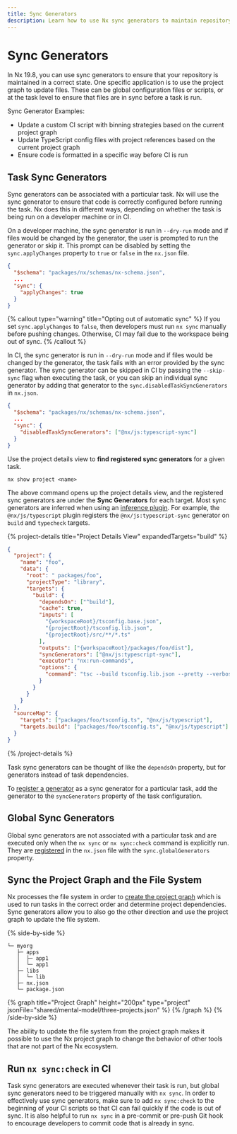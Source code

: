 ```yaml
---
title: Sync Generators
description: Learn how to use Nx sync generators to maintain repository state and update configuration files based on the project graph before tasks are run.
---
```


# Sync Generators

In Nx 19.8, you can use sync generators to ensure that your repository is maintained in a correct state. One specific application is to use the project graph to update files. These can be global configuration files or scripts, or at the task level to ensure that files are in sync before a task is run.

Sync Generator Examples:

- Update a custom CI script with binning strategies based on the current project graph
- Update TypeScript config files with project references based on the current project graph
- Ensure code is formatted in a specific way before CI is run

## Task Sync Generators

Sync generators can be associated with a particular task. Nx will use the sync generator to ensure that code is correctly configured before running the task.
Nx does this in different ways, depending on whether the task is being run on a developer machine or in CI.

On a developer machine, the sync generator is run in `--dry-run` mode and if files would be changed by the generator, the user is prompted to run the generator or skip it. This prompt can be disabled by setting the `sync.applyChanges` property to `true` or `false` in the `nx.json` file.

```json {% fileName="nx.json" highlightLines=["4-6"] %}
{
  "$schema": "packages/nx/schemas/nx-schema.json",
  ...
  "sync": {
    "applyChanges": true
  }
}
```

{% callout type="warning" title="Opting out of automatic sync" %}
If you set `sync.applyChanges` to `false`, then developers must run `nx sync` manually before pushing changes. Otherwise, CI may fail due to the workspace being out of sync.
{% /callout %}

In CI, the sync generator is run in `--dry-run` mode and if files would be changed by the generator, the task fails with an error provided by the sync generator. The sync generator can be skipped in CI by passing the `--skip-sync` flag when executing the task, or you can skip an individual sync generator by adding that generator to the `sync.disabledTaskSyncGenerators` in `nx.json`.

```json {% fileName="nx.json" highlightLines=["4-6"] %}
{
  "$schema": "packages/nx/schemas/nx-schema.json",
  ...
  "sync": {
    "disabledTaskSyncGenerators": ["@nx/js:typescript-sync"]
  }
}

```

Use the project details view to **find registered sync generators** for a given task.

```shell
nx show project <name>
```

The above command opens up the project details view, and the registered sync generators are under the **Sync Generators** for each target. Most sync generators are inferred when using an [inference plugin](/concepts/inferred-tasks). For example, the `@nx/js/typescript` plugin registers the `@nx/js:typescript-sync` generator on `build` and `typecheck` targets.

{% project-details title="Project Details View" expandedTargets="build" %}

```json
{
  "project": {
    "name": "foo",
    "data": {
      "root": " packages/foo",
      "projectType": "library",
      "targets": {
        "build": {
          "dependsOn": ["^build"],
          "cache": true,
          "inputs": [
            "{workspaceRoot}/tsconfig.base.json",
            "{projectRoot}/tsconfig.lib.json",
            "{projectRoot}/src/**/*.ts"
          ],
          "outputs": ["{workspaceRoot}/packages/foo/dist"],
          "syncGenerators": ["@nx/js:typescript-sync"],
          "executor": "nx:run-commands",
          "options": {
            "command": "tsc --build tsconfig.lib.json --pretty --verbose"
          }
        }
      }
    }
  },
  "sourceMap": {
    "targets": ["packages/foo/tsconfig.ts", "@nx/js/typescript"],
    "targets.build": ["packages/foo/tsconfig.ts", "@nx/js/typescript"]
  }
}
```

{% /project-details %}

Task sync generators can be thought of like the `dependsOn` property, but for generators instead of task dependencies.

To [register a generator](/extending-nx/recipes/create-sync-generator) as a sync generator for a particular task, add the generator to the `syncGenerators` property of the task configuration.

## Global Sync Generators

Global sync generators are not associated with a particular task and are executed only when the `nx sync` or `nx sync:check` command is explicitly run. They are [registered](/extending-nx/recipes/create-sync-generator) in the `nx.json` file with the `sync.globalGenerators` property.

## Sync the Project Graph and the File System

Nx processes the file system in order to [create the project graph](/features/explore-graph) which is used to run tasks in the correct order and determine project dependencies. Sync generators allow you to also go the other direction and use the project graph to update the file system.

{% side-by-side %}

```{% fileName="File System" %}
└─ myorg
   ├─ apps
   │  ├─ app1
   │  └─ app1
   ├─ libs
   │  └─ lib
   ├─ nx.json
   └─ package.json
```

{% graph title="Project Graph" height="200px" type="project" jsonFile="shared/mental-model/three-projects.json" %}
{% /graph %}
{% /side-by-side %}

The ability to update the file system from the project graph makes it possible to use the Nx project graph to change the behavior of other tools that are not part of the Nx ecosystem.

## Run `nx sync:check` in CI

Task sync generators are executed whenever their task is run, but global sync generators need to be triggered manually with `nx sync`. In order to effectively use sync generators, make sure to add `nx sync:check` to the beginning of your CI scripts so that CI can fail quickly if the code is out of sync. It is also helpful to run `nx sync` in a pre-commit or pre-push Git hook to encourage developers to commit code that is already in sync.
